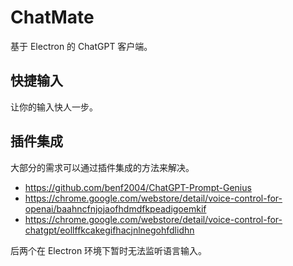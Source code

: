 # ChatMate

基于 Electron 的 ChatGPT 客户端。

## 快捷输入

让你的输入快人一步。

## 插件集成

大部分的需求可以通过插件集成的方法来解决。

- https://github.com/benf2004/ChatGPT-Prompt-Genius
- https://chrome.google.com/webstore/detail/voice-control-for-openai/baahncfnjojaofhdmdfkpeadigoemkif
- https://chrome.google.com/webstore/detail/voice-control-for-chatgpt/eollffkcakegifhacjnlnegohfdlidhn

后两个在 Electron 环境下暂时无法监听语言输入。